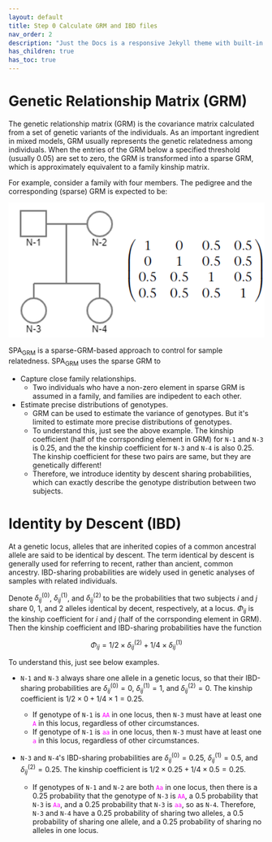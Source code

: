 ```yaml
---
layout: default
title: Step 0 Calculate GRM and IBD files
nav_order: 2
description: "Just the Docs is a responsive Jekyll theme with built-in search that is easily customizable and hosted on GitHub Pages."
has_children: true
has_toc: true
---
```


<head>
    <script src="https://cdn.mathjax.org/mathjax/latest/MathJax.js?config=TeX-AMS-MML_HTMLorMML" type="text/javascript"></script>
    <script type="text/x-mathjax-config">
        MathJax.Hub.Config({
            tex2jax: {
            skipTags: ['script', 'noscript', 'style', 'textarea', 'pre'],
            inlineMath: [['$','$']]
            }
        });
    </script>
</head>

# **Genetic Relationship Matrix (GRM)**

The genetic relationship matrix (GRM) is the covariance matrix calculated from a set of genetic variants of the individuals. As an important ingredient in mixed models, GRM usually represents the genetic relatedness among individuals. When the entries of the GRM below a specified threshold (usually 0.05) are set to zero, the GRM is transformed into a sparse GRM, which is approximately equivalent to a family kinship matrix.

For example, consider a family with four members. The pedigree and the corresponding (sparse) GRM is expected to be:

![GRM](https://raw.githubusercontent.com/Fantasy-XuHe/SPAGRM.github.io/main/docs/assets/images/GRM.png)

SPA<sub>GRM</sub> is a sparse-GRM-based approach to control for sample relatedness. SPA<sub>GRM</sub> uses the sparse GRM to 
- Capture close family relationships.
  - Two individuals who have a non-zero element in sparse GRM is assumed in a family, and families are indipedent to each other.
- Estimate precise distributions of genotypes.
  - GRM can be used to estimate the variance of genotypes. But it's limited to estimate more precise distributions of genotypes.
  - To understand this, just see the above example. The kinship coefficient (half of the corrsponding element in GRM) for `N-1` and `N-3` is 0.25, and the the kinship coefficient for `N-3` and `N-4` is also 0.25. The kinship coefficient for these two pairs are same, but they are genetically different!
  - Therefore, we introduce identity by descent sharing probabilities, which can exactly describe the genotype distribution between two subjects.

# **Identity by Descent (IBD)**

At a genetic locus, alleles that are inherited copies of a common ancestral allele are said to be identical by descent. The term identical by descent is
generally used for referring to recent, rather than ancient, common ancestry. IBD-sharing probabilities are widely used in genetic analyses of samples with related individuals. 

Denote $\delta_{ij}^{(0)}$, $\delta_{ij}^{(1)}$, and $\delta_{ij}^{(2)}$ to be the probabilities that two subjects _i_ and _j_ share 0, 1, and 2 alleles identical by decent, respectively, at a locus. $\Phi_{ij}$ is the kinship coefficient for _i_ and _j_ (half of the corrsponding element in GRM). Then the kinship coefficient and IBD-sharing probabilities have the function

$$ \Phi_{ij} = 1/2 \times \delta_{ij}^{(2)} + 1/4 \times \delta_{ij}^{(1)} $$

To understand this, just see below examples.

- `N-1` and `N-3` always share one allele in a genetic locus, so that their IBD-sharing probabilities are $\delta_{ij}^{(0)} = 0$, $\delta_{ij}^{(1)} = 1$, and $\delta_{ij}^{(2)} = 0$. The kinship coefficient is $1/2 \times 0 + 1/4 \times 1 = 0.25$.
  - If genotype of `N-1` is <code style="color : fuchsia">AA</code> in one locus, then `N-3` must have at least one <code style="color : fuchsia">A</code> in this locus, regardless of other circumstances.
  - If genotype of `N-1` is <code style="color : fuchsia">aa</code> in one locus, then `N-3` must have at least one <code style="color : fuchsia">a</code> in this locus, regardless of other circumstances.

- `N-3` and `N-4`'s IBD-sharing probabilities are $\delta_{ij}^{(0)} = 0.25$, $\delta_{ij}^{(1)} = 0.5$, and $\delta_{ij}^{(2)} = 0.25$. The kinship coefficient is $1/2 \times 0.25 + 1/4 \times 0.5 = 0.25$.
  - If genotypes of `N-1` and `N-2` are both <code style="color : fuchsia">Aa</code> in one locus, then there is a 0.25 probability that the genotype of `N-3` is <code style="color : fuchsia">AA</code>, a 0.5 probability that `N-3` is <code style="color : fuchsia">Aa</code>, and a 0.25 probability that `N-3` is <code style="color : fuchsia">aa</code>, so as `N-4`. Therefore, `N-3` and `N-4` have a 0.25 probability of sharing two alleles, a 0.5 probability of sharing one allele, and a 0.25 probability of sharing no alleles in one locus.
